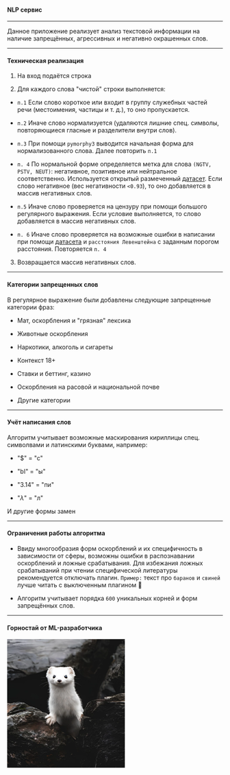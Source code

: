 #### NLP сервис

-------

Данное приложение реализует анализ текстовой информации на наличие запрещённых, агрессивных и негативно окрашенных слов.

-------

#### Техническая реализация

1. На вход подаётся строка

2. Для каждого слова "чистой" строки выполняется:

* ```п.1``` Если слово короткое или входит в группу служебных частей речи (местоимения, частицы и т. д.), то оно пропускается.

* ```п.2``` Иначе слово нормализуется (удаляются лишние спец. символы, повторяющиеся гласные и разделители внутри слов).

* ```п.3``` При помощи ```pymorphy3``` выводится начальная форма для нормализованного слова. Далее повторить ```п.1```

* ```п. 4``` По нормальной форме определяется метка для слова ```(NGTV, PSTV, NEUT)```: негативное, позитивное или нейтральное соответственно. Используется открытый размеченный [датасет](https://github.com/dkulagin/kartaslov). Если слово негативное (вес негативности ```<0.93```), то оно добавляется в массив негативных слов.

* ```п.5``` Иначе слово проверяется на цензуру при помощи большого регулярного выражения. Если условие выполняется, то слово добавляется в массив негативных слов.

* ```п. 6``` Иначе слово проверяется на возможные ошибки в написании при помощи [датасета](https://github.com/dkulagin/kartaslov/tree/master/dataset/orfo_and_typos) и ```расстояния Левенштейна``` с заданным порогом расстояния. Повторяется ```п. 4```

3. Возвращается массив негативных слов.

------

#### Категории запрещенных слов

В регулярное выражение были добавлены следующие запрещенные категории фраз:

* Мат, оскорбления и "грязная" лексика

* Животные оскорбления

* Наркотики, алкоголь и сигареты

* Контекст 18+

* Ставки и беттинг, казино

* Оскорбления на расовой и национальной почве

* Другие категории

-----

#### Учёт написания слов

Алгоритм учитывает возможные маскирования кириллицы спец. символвами и латинскими буквами, например:

* "$" = "с" 

* "bI" = "ы"

* "3.14" = "пи"

* "$\lambda$" = "л"

И другие формы замен

------
#### Ограничения работы алгоритма

* Ввиду многообразия форм оскорблений и их специфичность в зависимости от сферы, возможны ошибки в распознавании оскорблений и ложные срабатывания. Для избежания ложных срабатываний при чтении специфической литературы рекомендуется отключать плагин. ```Пример:``` текст про ```баранов``` и ```свиней``` лучше читать с выключенным плагином 🤗

* Алгоритм учитывает порядка ```600``` уникальных корней и форм запрещённых слов.

------

#### Горностай от ML-разработчика

<img src="figures/ermine.jpeg" alt="Ermine" width="275" height="300" />




